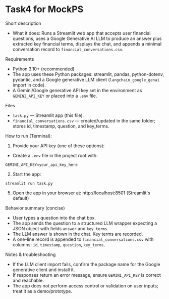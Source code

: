 # Task4 for MockPS
Short description

- What it does: Runs a Streamlit web app that accepts user financial questions, uses a Google Generative AI LLM to produce an answer plus extracted key financial terms, displays the chat, and appends a minimal conversation record to `financial_conversations.csv`.

Requirements

- Python 3.10+ (recommended)
- The app uses these Python packages: streamlit, pandas, python-dotenv, pydantic, and a Google generative LLM client (`langchain_google_genai` import in code).
- A Gemini/Google generative API key set in the environment as `GEMINI_API_KEY` or placed into a `.env` file.

Files

- `task.py` — Streamlit app (this file).
- `financial_conversations.csv` — created/updated in the same folder; stores id, timestamp, question, and key_terms.

How to run (Terminal):
1. Provide your API key (one of these options):

- Create a `.env` file in the project root with:

```text
GEMINI_API_KEY=your_api_key_here
```

2. Start the app:

```text
streamlit run task.py
```

5. Open the app in your browser at: http://localhost:8501 (Streamlit's default)

Behavior summary (concise)

- User types a question into the chat box.
- The app sends the question to a structured LLM wrapper expecting a JSON object with fields `answer` and `key_terms`.
- The LLM answer is shown in the chat. Key terms are recorded.
- A one-line record is appended to `financial_conversations.csv` with columns: `id`, `timestamp`, `question`, `key_terms`.

Notes & troubleshooting

- If the LLM client import fails, confirm the package name for the Google generative client and install it.
- If responses return an error message, ensure `GEMINI_API_KEY` is correct and reachable.
- The app does not perform access control or validation on user inputs; treat it as a demo/prototype.

